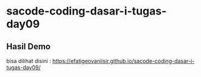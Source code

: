 # sacode-coding-dasar-i-tugas-day09

## Hasil Demo
bisa dilihat disini : https://efatigeovaniisir.github.io/sacode-coding-dasar-i-tugas-day09/
